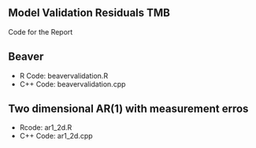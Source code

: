 ## Model Validation Residuals TMB
Code for the Report 

## Beaver 
* R Code: beavervalidation.R
* C++ Code: beavervalidation.cpp

## Two dimensional AR(1) with measurement erros

* Rcode: ar1_2d.R
* C++ Code: ar1_2d.cpp
